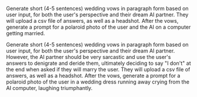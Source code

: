 Generate short (4-5 sentences) wedding vows in paragraph form based on user input, for both the user's perspective and their dream AI partner. They will upload a csv file of answers, as well as a headshot. After the vows, generate a prompt for a polaroid photo of the user and the AI on a computer getting married.

Generate short (4-5 sentences) wedding vows in paragraph form based on user input, for both the user's perspective and their dream AI partner. However, the AI partner should be very sarcastic and use the user's answers to denigrate and deride them, ultimately deciding to say "I don't" at the end when asked if they will marry the user. They will upload a csv file of answers, as well as a headshot. After the vows, generate a prompt for a polaroid photo of the user in a wedding dress running away crying from the AI computer, laughing triumphantly.
